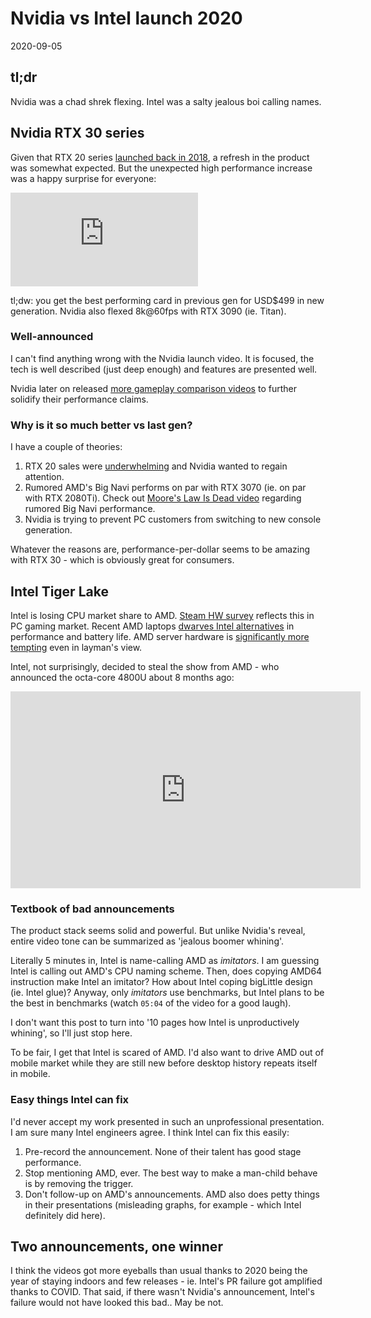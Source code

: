 <h1>Nvidia vs Intel launch 2020</h1>
<div class="center" md>2020-09-05</div>

## tl;dr

Nvidia was a chad shrek flexing. Intel was a salty jealous boi calling names.

## Nvidia RTX 30 series

Given that RTX 20 series [launched back in 2018](https://en.wikipedia.org/wiki/GeForce_20_series), a refresh in the product was somewhat expected.
But the unexpected high performance increase was a happy surprise for everyone:

<div class="youtube">
	<iframe src="https://www.youtube-nocookie.com/embed/E98hC9e__Xs" frameborder="0" allow="accelerometer; autoplay; encrypted-media; gyroscope; picture-in-picture" allowfullscreen></iframe>
</div>

tl;dw: you get the best performing card in previous gen for USD$499 in new generation. Nvidia also flexed 8k@60fps with RTX 3090 (ie. Titan).

### Well-announced

I can't find anything wrong with the Nvidia launch video. It is focused, the tech is well described (just deep enough) and features are presented well.

Nvidia later on released [more gameplay comparison videos](https://youtu.be/A7nYy7ZucxM) to further solidify their performance claims.

### Why is it so much better vs last gen?

I have a couple of theories:

1. RTX 20 sales were [underwhelming](https://wccftech.com/nvidia-geforce-rtx-20-sales-lower-than-expected-45-percent-revenue-decline/) and Nvidia wanted to regain attention.
2. Rumored AMD's Big Navi performs on par with RTX 3070 (ie. on par with RTX 2080Ti). Check out [Moore's Law Is Dead video](https://youtu.be/9zJL99lb7F4) regarding rumored Big Navi performance.
3. Nvidia is trying to prevent PC customers from switching to new console generation.

Whatever the reasons are, performance-per-dollar seems to be amazing with RTX 30 - which is obviously great for consumers.

## Intel Tiger Lake

Intel is losing CPU market share to AMD. [Steam HW survey](https://store.steampowered.com/hwsurvey/processormfg/) reflects this in PC gaming market. Recent AMD laptops [dwarves Intel alternatives](https://youtu.be/4V3uB12mRrU) in performance and battery life. AMD server hardware is [significantly more tempting](https://www.tomshardware.com/news/netflix-amd-epyc-vs-intel-xeon-servers) even in layman's view.

Intel, not surprisingly, decided to steal the show from AMD - who announced the octa-core 4800U about 8 months ago:

<div class="youtube">
	<iframe width="560" height="315" src="https://www.youtube-nocookie.com/embed/8Kv4QF1_t-o" frameborder="0" allow="accelerometer; autoplay; encrypted-media; gyroscope; picture-in-picture" allowfullscreen></iframe>
</div>

### Textbook of bad announcements

The product stack seems solid and powerful. But unlike Nvidia's reveal, entire video tone can be summarized as 'jealous boomer whining'.

Literally 5 minutes in, Intel is name-calling AMD as _imitators_. I am guessing Intel is calling out AMD's CPU naming scheme. Then, does copying AMD64 instruction make Intel an imitator? How about Intel coping bigLittle design (ie. Intel glue)? Anyway, only _imitators_ use benchmarks, but Intel plans to be the best in benchmarks (watch `05:04` of the video for a good laugh).

I don't want this post to turn into '10 pages how Intel is unproductively whining', so I'll just stop here.

To be fair, I get that Intel is scared of AMD. I'd also want to drive AMD out of mobile market while they are still new before desktop history repeats itself in mobile.

### Easy things Intel can fix

I'd never accept my work presented in such an unprofessional presentation. I am sure many Intel engineers agree. I think Intel can fix this easily:

1. Pre-record the announcement. None of their talent has good stage performance.
2. Stop mentioning AMD, ever. The best way to make a man-child behave is by removing the trigger.
3. Don't follow-up on AMD's announcements. AMD also does petty things in their presentations (misleading graphs, for example - which Intel definitely did here).

## Two announcements, one winner

I think the videos got more eyeballs than usual thanks to 2020 being the year of staying indoors and few releases - ie. Intel's PR failure got amplified thanks to COVID. That said, if there wasn't Nvidia's announcement, Intel's failure would not have looked this bad.. May be not.
